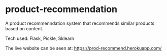 # product-recommendation

A product recommenndation system that recommends similar products based on content.

Tech used: 
Flask, Pickle, Sklearn

The live website can be seen at: https://prod-recommend.herokuapp.com/
